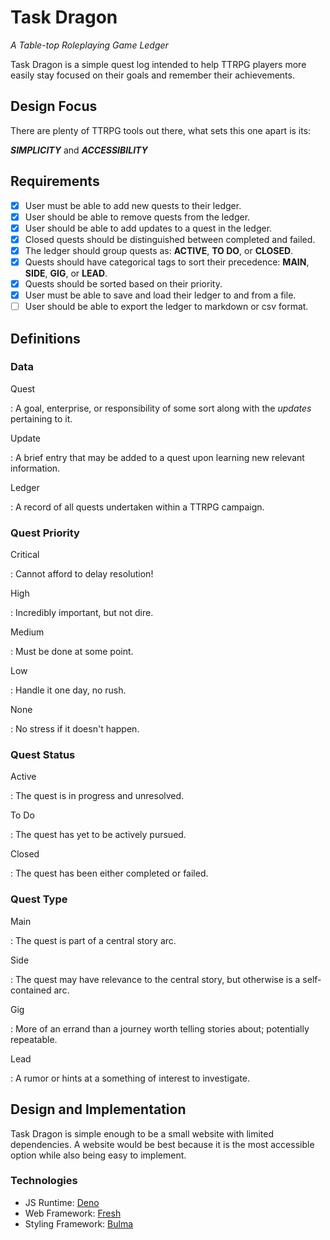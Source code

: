 # Task Dragon

_A Table-top Roleplaying Game Ledger_

Task Dragon is a simple quest log intended to help TTRPG players more easily
stay focused on their goals and remember their achievements.

## Design Focus

There are plenty of TTRPG tools out there, what sets this one apart is its:

_**SIMPLICITY**_ and _**ACCESSIBILITY**_

## Requirements

- [x] User must be able to add new quests to their ledger.
- [x] User should be able to remove quests from the ledger.
- [x] User should be able to add updates to a quest in the ledger.
- [x] Closed quests should be distinguished between completed and failed.
- [x] The ledger should group quests as: **ACTIVE**, **TO DO**, or **CLOSED**.
- [x] Quests should have categorical tags to sort their precedence: **MAIN**,
      **SIDE**, **GIG**, or **LEAD**.
- [x] Quests should be sorted based on their priority.
- [x] User must be able to save and load their ledger to and from a file.
- [ ] User should be able to export the ledger to markdown or csv format.

## Definitions

### Data

Quest

: A goal, enterprise, or responsibility of some sort along with the _updates_
pertaining to it.

Update

: A brief entry that may be added to a quest upon learning new relevant
information.

Ledger

: A record of all quests undertaken within a TTRPG campaign.

### Quest Priority

Critical

: Cannot afford to delay resolution!

High

: Incredibly important, but not dire.

Medium

: Must be done at some point.

Low

: Handle it one day, no rush.

None

: No stress if it doesn't happen.

### Quest Status

Active

: The quest is in progress and unresolved.

To Do

: The quest has yet to be actively pursued.

Closed

: The quest has been either completed or failed.

### Quest Type

Main

: The quest is part of a central story arc.

Side

: The quest may have relevance to the central story, but otherwise is a
self-contained arc.

Gig

: More of an errand than a journey worth telling stories about; potentially
repeatable.

Lead

: A rumor or hints at a something of interest to investigate.

## Design and Implementation

Task Dragon is simple enough to be a small website with limited dependencies. A
website would be best because it is the most accessible option while also being
easy to implement.

### Technologies

- JS Runtime: [Deno](https://deno.com)
- Web Framework: [Fresh](https://fresh.deno.dev)
- Styling Framework: [Bulma](https://bulma.io)
